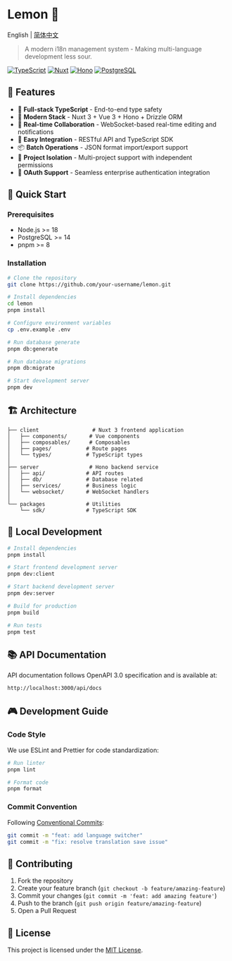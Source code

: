 # Lemon 🍋

English | [简体中文](./README_zh.md)

> A modern i18n management system - Making multi-language development less sour.

[![TypeScript](https://img.shields.io/badge/TypeScript-5.6-blue?logo=typescript)](https://www.typescriptlang.org/)
[![Nuxt](https://img.shields.io/badge/Nuxt-3.13-00DC82?logo=nuxt.js)](https://nuxt.com/)
[![Hono](https://img.shields.io/badge/Hono-4.6-E36002?logo=hono)](https://hono.dev/)
[![PostgreSQL](https://img.shields.io/badge/PostgreSQL-15.0-336791?logo=postgresql&logoColor=white)](https://www.postgresql.org/)

## 🌟 Features

- 💪 **Full-stack TypeScript** - End-to-end type safety
- 🚀 **Modern Stack** - Nuxt 3 + Vue 3 + Hono + Drizzle ORM
- 🔄 **Real-time Collaboration** - WebSocket-based real-time editing and notifications
- 🔌 **Easy Integration** - RESTful API and TypeScript SDK
- 📦 **Batch Operations** - JSON format import/export support
- 🎯 **Project Isolation** - Multi-project support with independent permissions
- 🔑 **OAuth Support** - Seamless enterprise authentication integration

## 🚀 Quick Start

### Prerequisites

- Node.js >= 18
- PostgreSQL >= 14
- pnpm >= 8

### Installation

```bash
# Clone the repository
git clone https://github.com/your-username/lemon.git

# Install dependencies
cd lemon
pnpm install

# Configure environment variables
cp .env.example .env

# Run database generate
pnpm db:generate

# Run database migrations
pnpm db:migrate

# Start development server
pnpm dev
```

## 🏗️ Architecture

```
├── client                 # Nuxt 3 frontend application
│   ├── components/       # Vue components
│   ├── composables/      # Composables
│   ├── pages/           # Route pages
│   └── types/           # TypeScript types
│
├── server                # Hono backend service
│   ├── api/             # API routes
│   ├── db/              # Database related
│   ├── services/        # Business logic
│   └── websocket/       # WebSocket handlers
│
└── packages             # Utilities
    └── sdk/             # TypeScript SDK
```

## 🔧 Local Development

```bash
# Install dependencies
pnpm install

# Start frontend development server
pnpm dev:client

# Start backend development server
pnpm dev:server

# Build for production
pnpm build

# Run tests
pnpm test
```

## 📚 API Documentation

API documentation follows OpenAPI 3.0 specification and is available at:

```bash
http://localhost:3000/api/docs
```

## 🎮 Development Guide

### Code Style

We use ESLint and Prettier for code standardization:

```bash
# Run linter
pnpm lint

# Format code
pnpm format
```

### Commit Convention

Following [Conventional Commits](https://www.conventionalcommits.org/):

```bash
git commit -m "feat: add language switcher"
git commit -m "fix: resolve translation save issue"
```

## 🤝 Contributing

1. Fork the repository
2. Create your feature branch (`git checkout -b feature/amazing-feature`)
3. Commit your changes (`git commit -m 'feat: add amazing feature'`)
4. Push to the branch (`git push origin feature/amazing-feature`)
5. Open a Pull Request

## 📄 License

This project is licensed under the [MIT License](./LICENSE).
